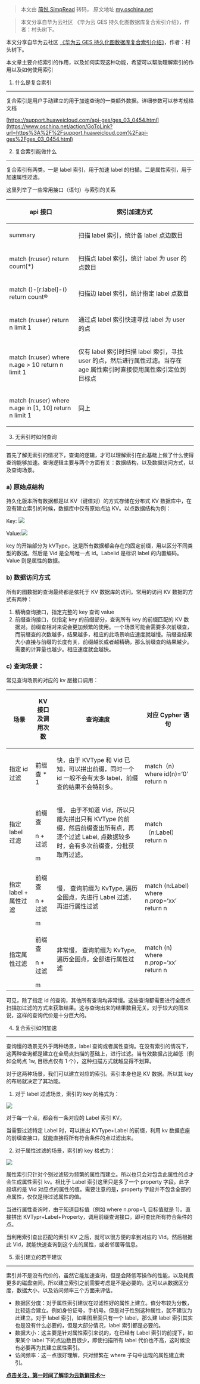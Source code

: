> 本文由 [简悦 SimpRead](http://ksria.com/simpread/) 转码， 原文地址 [my.oschina.net](https://my.oschina.net/u/4526289/blog/10114608)

> 本文分享自华为云社区 《华为云 GES 持久化图数据库复合索引介绍》，作者：村头树下。

本文分享自华为云社区 [《华为云 GES 持久化图数据库复合索引介绍》](https://www.oschina.net/action/GoToLink?url=https%3A%2F%2Fbbs.huaweicloud.com%2Fblogs%2F411666%3Futm_source%3Doschina%26utm_medium%3Dbbs-ex%26utm_campaign%3Dother%26utm_content%3Dcontent)，作者：村头树下。

本文章主要介绍索引的作用，以及如何实现这种功能，希望可以帮助理解索引的作用以及如何使用索引

1. 什么是复合索引
----------

复合索引是用户手动建立的用于加速查询的一类额外数据。详细参数可以参考规格文档

[https://support.huaweicloud.com/api-ges/ges_03_0454.html](https://www.oschina.net/action/GoToLink?url=https%3A%2F%2Fsupport.huaweicloud.com%2Fapi-ges%2Fges_03_0454.html)

2. 复合索引能做什么
-----------

复合索引有两类。一是 label 索引，用于加速 label 的扫描。二是属性索引，用于加速属性过滤。

这里列举了一些常用接口（语句）与索引的关系

<table><tbody><tr><th><p><strong>api 接口</strong></p></th><th><p><strong>索引加速方式</strong></p></th></tr></tbody><tbody><tr><td><p>summary</p></td><td><p>扫描 label 索引，统计各 label 点边数目</p></td></tr><tr><td><p>match (n:user) return count(*)</p></td><td><p>扫描点 label 索引，统计 label 为 user 的点数目</p></td></tr><tr><td><p>match ()-[r:label]-() return count®</p></td><td><p>扫描边 label 索引，统计指定 label 点数目</p></td></tr><tr><td><p>match (n:user) return n limit 1</p></td><td><p>通过点 label 索引快速寻找 label 为 user 的点</p></td></tr><tr><td><p>match (n:user) where n.age &gt; 10 return n limit 1</p></td><td><p>仅有 label 索引时扫描 label 索引，寻找 user 的点，然后进行属性过滤。当存在 age 属性索引时直接使用属性索引定位到目标点</p></td></tr><tr><td><p>match (n:user) where n.age in [1, 10] return n limit 1</p></td><td><p>同上</p></td></tr></tbody></table>

3. 无索引时如何查询
-----------

首先了解无索引的情况下，查询的逻辑，才可以理解索引在此基础上做了什么使得查询能够加速。查询逻辑主要与两个方面有关：数据结构，以及数据访问方式，以及查询场景。

### a) 原始点结构

持久化版本所有数据都是以 KV（键值对）的方式存储在分布式 KV 数据库中，在没有建立索引的时候，数据库中仅有原始点边 KV。以点数据结构为例：

Key: ![](https://alliance-communityfile-drcn.dbankcdn.com/FileServer/getFile/cmtybbs/519/984/817/2850086000519984817.20230927102532.59034676660642229201211385752181:50001231000000:2800:E900A4FBBB3D3F9F6E97CFC3D06C74E3E1A9CDCEF610F408CBE35CF042A02EB3.png)

Value:![](https://alliance-communityfile-drcn.dbankcdn.com/FileServer/getFile/cmtybbs/519/984/817/2850086000519984817.20230927102532.09951834891756932510363651849529:50001231000000:2800:635CA164693DB173830EC496DD2FF4EC716BB1565F80C73A33B6BC995BE350CA.png)

key 的开始部分为 kVType，这是所有数据都会存在的固定前缀，用以区分不同类型的数据。然后是 Vid 是全局唯一点 id。Labelid 是标识 label 的内置编码。Value 则是属性的数据。

### b) 数据访问方式

所有的图数据的查询最终都是依托于 KV 数据库的访问。常用的访问 KV 数据的方式有两种：

1.  精确查询接口，指定完整的 key 查询 value
2.  前缀查询接口，仅指定 key 的前缀部分，查询所有 key 的前缀匹配的 KV 数据对。前缀查相对来说会更加频繁的使用。一个场景可能会需要多次前缀查，而前缀查的次数越多，结果越多，相应的此场景响应速度就越慢。前缀查结果大小直接与前缀的长度有关，前缀越长或者越精确，那么前缀查的结果越少。需要的计算量也越少。相应速度就会越快。

### c) 查询场景：

常见查询场景的对应的 kv 层接口调用：

<table><tbody><tr><th><p><strong>场景</strong></p></th><th><p><strong>KV 接口及调用次数</strong></p></th><th><p><strong>查询速度</strong></p></th><th><p><strong>对应 Cypher 语句</strong></p></th></tr></tbody><tbody><tr><td><p>指定 id 过滤</p></td><td><p>前缀查 * 1</p></td><td><p>快，由于 KVType 和 Vid 已知，可以拼出前缀，同时一个 id 一般不会有太多 label，前缀查的结果不会特别多。</p></td><td><p>match（n） where id(n)=‘0’ return n</p></td></tr><tr><td><p>指定 label 过滤</p></td><td><p>前缀查</p><p>n + 过滤</p>m</td><td><p>慢， 由于不知道 Vid，所以只能先拼出只有 KVType 的前缀，然后前缀查出所有点，再逐个过滤 Label, 点数据较多时，会有多次前缀查，分批获取再过滤。</p></td><td><p>match（n:Label） return n</p></td></tr><tr><td><p>指定 label + 属性过滤</p></td><td><p>前缀查</p><p>n + 过滤</p>m</td><td><p>慢， 查询前缀为 KvType, 遍历全图点，先进行 Label 过滤，再进行属性过滤</p></td><td><p>match (n:Label) where n.prop=‘xx’ return n</p></td></tr><tr><td><p>指定属性过滤</p></td><td><p>前缀查</p><p>n + 过滤</p>m</td><td><p>非常慢， 查询前缀为 KvType, 遍历全图点，全部进行属性过滤</p></td><td><p>match (n) where n.prop=‘xx’ return n</p></td></tr></tbody></table>

可见，除了指定 id 的查询，其他所有查询均非常慢。这些查询都需要进行全图点扫描加过滤的方式来获取结果。这与查询出来的结果数目无关。对于较大的图来说，这样的查询代价是十分巨大的。

4. 复合索引如何加速
-----------

查询慢的场景无外乎两种场景，label 查询或者属性查询。在没有索引的情况下，这两种查询都是建立在全局点扫描的基础上，进行过滤。当有效数据占比越低（例如全局点 1w, 目标点仅有 1 个），这种扫描方式就越显得不划算。

对于这两种场景，我们可以建立对应的索引。索引本身也是 KV 数据。所以其 key 的布局就决定了其功能。

1. 对于 label 过滤场景，索引的 key 的格式为：

![](https://alliance-communityfile-drcn.dbankcdn.com/FileServer/getFile/cmtybbs/519/984/817/2850086000519984817.20230927102532.79665385416397739426054876098597:50001231000000:2800:A2CE99DE5BD4B61F5F56D26220A0FF10DC970A0B97E7B3BBD343B82E13682481.png)

对于每一个点，都会有一条对应的 Label 索引 KV。

当需要过滤特定 Label 时，可以拼出 KVType+Label 的前缀，利用 kv 数据底座的前缀查接口，就能直接将所有符合条件的点过滤出来。

2. 对于属性过滤的场景，索引的 key 格式为：

![](https://alliance-communityfile-drcn.dbankcdn.com/FileServer/getFile/cmtybbs/519/984/817/2850086000519984817.20230927102532.89575332567975621558954633422059:50001231000000:2800:721EE988DF62FDDA4506951B526B38089F1F94BC427E246FF092B9A3B510B7B1.png)

属性索引只针对个别过滤较为频繁的属性而建立。所以也只会对包含此属性的点才会生成属性索引 kv。相比于 Label 索引这里只是多了一个 property 字段。此字段填的是 Vid 对应点的属性的值。需要注意的是，property 字段并不包含全部的点属性，仅仅是待过滤属性的值。

当进行属性查询时，由于知道目标值（例如 where n.prop=1, 目标值就是 1）。直接拼出 KVTypr+Label+Property，调用前缀查询接口。即可查出所有符合条件的点。

当利用索引查出匹配的索引 KV 之后，就可以很方便的拿到对应的 VId。然后根据此 Vid，就能快速查询到这个点的属性，或者邻居等信息。

5. 索引建立的若干建议
------------

索引并不是没有代价的，虽然它能加速查询，但是会降低写操作的性能，以及耗费更多的磁盘空间。所以建立索引之前需要考虑是不是必要的。这可以从数据区分度，数据大小，以及访问频率三个方面来评估。

*   数据区分度：对于属性索引建议在过滤性好的属性上建立。值分布较为分散，比较适合建立。例如身份证号，手机号。但是对于性别这种属性，就不建议为此建立。对于 label 索引，如果图里面只有一个 label，那么建 label 索引其实也是没有什么必要的，但是大部分情况，label 索引都是必要的。
*   数据大小：这主要是针对属性索引来说的，在已经有 Label 索引的前提下，如果某个 label 下的点边数目很少，即使扫描所有 label 代价也不高，这时候没有必要再为其建立属性索引。
*   访问频率：这一点很好理解，只对频繁在 where 子句中出现的属性建立索引。

[**点击关注，第一时间了解华为云新鲜技术～**](https://www.oschina.net/action/GoToLink?url=https%3A%2F%2Fbbs.huaweicloud.com%2Fblogs%3Futm_source%3Doschina%26utm_medium%3Dbbs-ex%26utm_campaign%3Dother%26utm_content%3Dcontent)